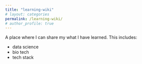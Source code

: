 ```yaml
---
title: "learning-wiki"
# layout: categories
permalink: /learning-wiki/
# author_profile: true
---
```


A place where I can share my what I have learned.
This includes:
- data science
- bio tech
- tech stack